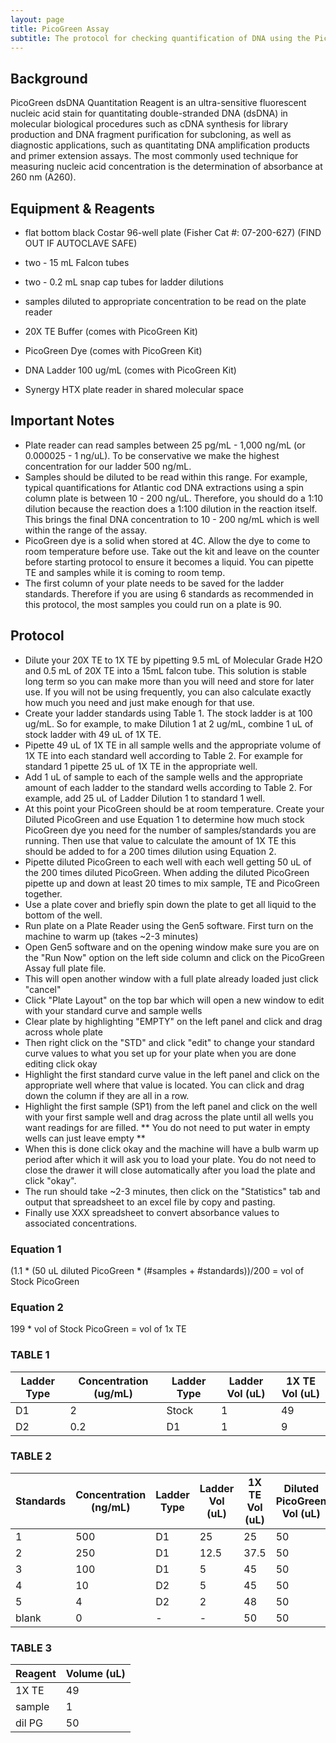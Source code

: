 ```yaml
---
layout: page
title: PicoGreen Assay
subtitle: The protocol for checking quantification of DNA using the PicoGreen Assay on the Plate Reader 
---
```


## Background
PicoGreen dsDNA Quantitation Reagent is an ultra-sensitive fluorescent nucleic acid stain for quantitating double-stranded DNA (dsDNA) in molecular biological procedures such as cDNA synthesis for library production and DNA fragment purification for subcloning, as well as diagnostic applications, such as quantitating DNA amplification products and primer extension assays. 
The most commonly used technique for measuring nucleic acid concentration is the determination of absorbance at 260 nm (A260).

## Equipment & Reagents
* flat bottom black Costar 96-well plate (Fisher Cat #: 07-200-627) (FIND OUT IF AUTOCLAVE SAFE)
* two - 15 mL Falcon tubes
* two - 0.2 mL snap cap tubes for ladder dilutions
* samples diluted to appropriate concentration to be read on the plate reader
* 20X TE Buffer (comes with PicoGreen Kit)
* PicoGreen Dye (comes with PicoGreen Kit)
* DNA Ladder 100 ug/mL (comes with PicoGreen Kit)

* Synergy HTX plate reader in shared molecular space

## Important Notes 
* Plate reader can read samples between 25 pg/mL - 1,000 ng/mL (or 0.000025 - 1 ng/uL). To be conservative we make the highest concentration for our ladder 500 ng/mL.
* Samples should be diluted to be read within this range. For example, typical quantifications for Atlantic cod DNA extractions using a spin column plate is between 10 - 200 ng/uL. Therefore, you should do a 1:10 dilution because the reaction does a 1:100 dilution in the reaction itself. This brings the final DNA concentration to 10 - 200 ng/mL which is well within the range of the assay.
* PicoGreen dye is a solid when stored at 4C. Allow the dye to come to room temperature before use. Take out the kit and leave on the counter before starting protocol to ensure it becomes a liquid. You can pipette TE and samples while it is coming to room temp.
* The first column of your plate needs to be saved for the ladder standards. Therefore if you are using 6 standards as recommended in this protocol, the most samples you could run on a plate is 90.

## Protocol
* Dilute your 20X TE to 1X TE by pipetting 9.5 mL of Molecular Grade H2O and 0.5 mL of 20X TE into a 15mL falcon tube. This solution is stable long term so you can make more than you will need and store for later use. If you will not be using frequently, you can also calculate exactly how much you need and just make enough for that use.
* Create your ladder standards using Table 1. The stock ladder is at 100 ug/mL. So for example, to make Dilution 1 at 2 ug/mL, combine 1 uL of stock ladder with 49 uL of 1X TE.
* Pipette 49 uL of 1X TE in all sample wells and the appropriate volume of 1X TE into each standard well according to Table 2. For example for standard 1 pipette 25 uL of 1X TE in the appropriate well.
* Add 1 uL of sample to each of the sample wells and the appropriate amount of each ladder to the standard wells according to Table 2. For example, add 25 uL of Ladder Dilution 1 to standard 1 well.
* At this point your PicoGreen should be at room temperature. Create your Diluted PicoGreen and use Equation 1 to determine how much stock PicoGreen dye you need for the number of samples/standards you are running. Then use that value to calculate the amount of 1X TE this should be added to for a 200 times dilution using Equation 2. 
* Pipette diluted PicoGreen to each well with each well getting 50 uL of the 200 times diluted PicoGreen. When adding the diluted PicoGreen pipette up and down at least 20 times to mix sample, TE and PicoGreen together.
* Use a plate cover and briefly spin down the plate to get all liquid to the bottom of the well.
* Run plate on a Plate Reader using the Gen5 software. First turn on the machine to warm up (takes ~2-3 minutes)
* Open Gen5 software and on the opening window make sure you are on the "Run Now" option on the left side column and click on the PicoGreen Assay full plate file. 
* This will open another window with a full plate already loaded just click "cancel"
* Click "Plate Layout" on the top bar which will open a new window to edit with your standard curve and sample wells
* Clear plate by highlighting "EMPTY" on the left panel and click and drag across whole plate
* Then right click on the "STD" and click "edit" to change your standard curve values to what you set up for your plate when you are done editing click okay
* Highlight the first standard curve value in the left panel and click on the appropriate well where that value is located. You can click and drag down the column if they are all in a row.
* Highlight the first sample (SP1) from the left panel and click on the well with your first sample well and drag across the plate until all wells you want readings for are filled. ** You do not need to put water in empty wells can just leave empty **
* When this is done click okay and the machine will have a bulb warm up period after which it will ask you to load your plate. You do not need to close the drawer it will close automatically after you load the plate and click "okay". 
* The run should take ~2-3 minutes, then click on the "Statistics" tab and output that spreadsheet to an excel file by copy and pasting. 
* Finally use XXX spreadsheet to convert absorbance values to associated concentrations. 

### Equation 1 
(1.1 * (50 uL diluted PicoGreen * (#samples + #standards))/200 = vol of Stock PicoGreen 

### Equation 2 
199 * vol of Stock PicoGreen = vol of 1x TE 

### TABLE 1 

| Ladder Type | Concentration (ug/mL) | Ladder Type | Ladder Vol (uL) | 1X TE Vol (uL) | 
|-------------|-----------------------|-------------|-----------------|----------------| 
| D1          | 2                     | Stock       | 1               | 49             | 
| D2          | 0.2                   | D1          | 1               | 9              | 

### TABLE 2 

| Standards | Concentration (ng/mL) | Ladder Type | Ladder Vol (uL) | 1X TE Vol (uL) | Diluted PicoGreen Vol (uL) | 
|-----------|-----------------------|-------------|-----------------|----------------|----------------------------| 
| 1         | 500                   | D1          | 25              | 25             | 50                         | 
| 2         | 250                   | D1          | 12.5            | 37.5           | 50                         | 
| 3         | 100                   | D1          | 5               | 45             | 50                         | 
| 4         | 10                    | D2          | 5               | 45             | 50                         | 
| 5         | 4                     | D2          | 2               | 48             | 50                         | 
| blank     | 0                     | -           | -               | 50             | 50                         | 

### TABLE 3

| Reagent | Volume (uL) |
|---------|-------------|
| 1X TE   | 49          |
| sample  | 1           |
| dil PG  | 50          |
